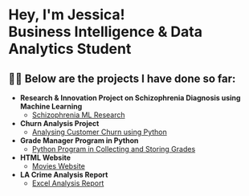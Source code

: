 <h1>Hey, I'm Jessica! <br/> Business Intelligence & Data Analytics Student</h1>

<h2>👨‍💻 Below are the projects I have done so far:</h2>

- <b>Research & Innovation Project on Schizophrenia Diagnosis using Machine Learning</b>
  - [Schizophrenia ML Research](https://github.com/henleyjessica16/schizophrenia_ml_analysis.git)
- <b>Churn Analysis Project</b>
  - [Analysing Customer Churn using Python](https://github.com/henleyjessica16/ADA_Assignment-Customer_Churn_Analysis.git)
- <b>Grade Manager Program in Python</b>
  - [Python Program in Collecting and Storing Grades](https://github.com/henleyjessica16/Class_Grade_Collection_Python_Program.git)
- <b>HTML Website</b>
  - [Movies Website](https://github.com/henleyjessica16/movies_website.git)
- <b>LA Crime Analysis Report</b>
  - [Excel Analysis Report](https://github.com/joshmadakor1/4chan-Image-Analysis-Middleware-C964) 
